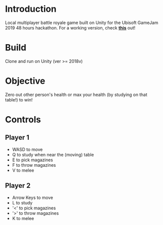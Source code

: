 # Introduction
Local multiplayer battle royale game built on Unity for the Ubisoft GameJam 2019 48 hours hackathon.
For a working version, check [**this**](https://www.cse.iitb.ac.in/~saksham.goel/RGWebGL/index.html) out!

# Build
Clone and run on Unity (ver >= 2018v)

# Objective
Zero out other person's health or max your health (by studying on that table!) to win!

# Controls
## Player 1
- WASD to move
- Q to study when near the (moving) table
- E to pick magazines
- F to throw magazines
- V to melee

## Player 2
- Arrow Keys to move
- L to study
- '<' to pick magazines
- '>' to throw magazines
- K to melee
